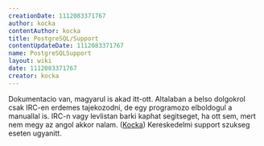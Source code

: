 ```yaml
---
creationDate: 1112083371767 
author: kocka 
contentAuthor: kocka 
title: PostgreSQL/Support 
contentUpdateDate: 1112083371767 
name: PostgreSQLSupport 
layout: wiki 
date: 1112083371767 
creator: kocka 
---
```

Dokumentacio van, magyarul is akad itt-ott. Altalaban a belso dolgokrol csak IRC-en erdemes tajekozodni, de egy programozo elboldogul a manuallal is.
IRC-n vagy levlistan barki kaphat segitseget, ha ott sem, mert nem megy az angol akkor nalam. ([Kocka](../kocka.html)) Kereskedelmi support szukseg eseten ugyanitt.

